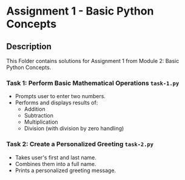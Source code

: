# Assignment 1 - Basic Python Concepts

## Description

This Folder contains solutions for Assignment 1 from 
Module 2: Basic Python Concepts.

### Task 1: Perform Basic Mathematical Operations `task-1.py`
- Prompts user to enter two numbers.
- Performs and displays results of:
  - Addition
  - Subtraction
  - Multiplication
  - Division (with division by zero handling)

### Task 2: Create a Personalized Greeting  `task-2.py`
- Takes user's first and last name.
- Combines them into a full name.
- Prints a personalized greeting message.
